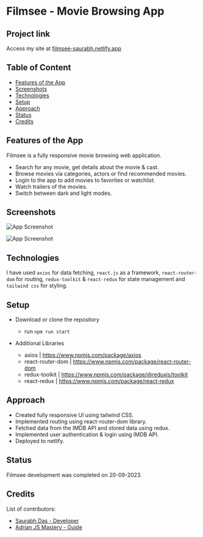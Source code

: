 
# Filmsee - Movie Browsing App

## Project link
Access my site at [filmsee-saurabh.netlify.app](https://filmsee-saurabh.netlify.app)

## Table of Content

- [Features of the App](#features-of-the-app)
- [Screenshots](#screenshots)
- [Technologies](#technologies)
- [Setup](#setup)
- [Approach](#approach)
- [Status](#status)
- [Credits](#credits)

## Features of the App
Filmsee is a fully responsive movie browsing web application.
- Search for any movie, get details about the movie & cast.
- Browse movies via categories, actors or find recommended movies.
- Login to the app to add movies to favorites or watchlist.
- Watch trailers of the movies.
- Switch between dark and light modes.

## Screenshots

![App Screenshot](https://drive.google.com/uc?export=view&id=1zOrijyGOMlRE3CyuiPzVLySDaQizLis5)

![App Screenshot](https://drive.google.com/uc?export=view&id=1CWSFV8o7CTX2zECfiH1BDMAZSGVomdu2)

## Technologies
I have used `axios` for data fetching, `react.js` as a framework, `react-router-dom` for routing, `redux-toolkit` & `react-redux` for state management and `tailwind css` for styling.

## Setup
- Download or clone the repository
	- run `npm run start`
  
- Additional Libraries
  - axios | https://www.npmjs.com/package/axios
  - react-router-dom | https://www.npmjs.com/package/react-router-dom
  - redux-toolkit | https://www.npmjs.com/package/@reduxjs/toolkit
  - react-redux | https://www.npmjs.com/package/react-redux

## Approach
- Created fully responsive UI using tailwind CSS.
- Implemented routing using react-router-dom library.
- Fetched data from the IMDB API and stored data using redux.
- Implemented user authentication & login using IMDB API.
- Deployed to netlify.

## Status
Filmsee development was completed on 20-09-2023.

## Credits
List of contributors:
- [Saurabh Das - Developer](dsumansaurabh@gmail.com)
- [Adrian JS Mastery - Guide](https://www.jsmastery.pro/)
